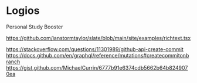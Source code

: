 # Logios

Personal Study Booster



https://github.com/ianstormtaylor/slate/blob/main/site/examples/richtext.tsx

https://stackoverflow.com/questions/11301989/github-api-create-commit
https://docs.github.com/en/graphql/reference/mutations#createcommitonbranch
https://gist.github.com/MichaelCurrin/6777b91e6374cdb5662b64b8249070ea